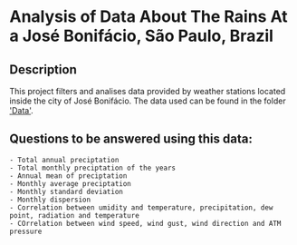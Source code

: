 # Analysis of Data About The Rains At a José Bonifácio, São Paulo, Brazil

## Description

This project filters and analises data provided by weather stations located inside the city of José Bonifácio.
The data used can be found in the folder ['Data'](Data).

## Questions to be answered using this data:
    - Total annual preciptation 
    - Total monthly preciptation of the years
    - Annual mean of preciptation
    - Monthly average preciptation
    - Monthly standard deviation
    - Monthly dispersion
    - Correlation between umidity and temperature, precipitation, dew point, radiation and temperature
    - COrrelation between wind speed, wind gust, wind direction and ATM pressure